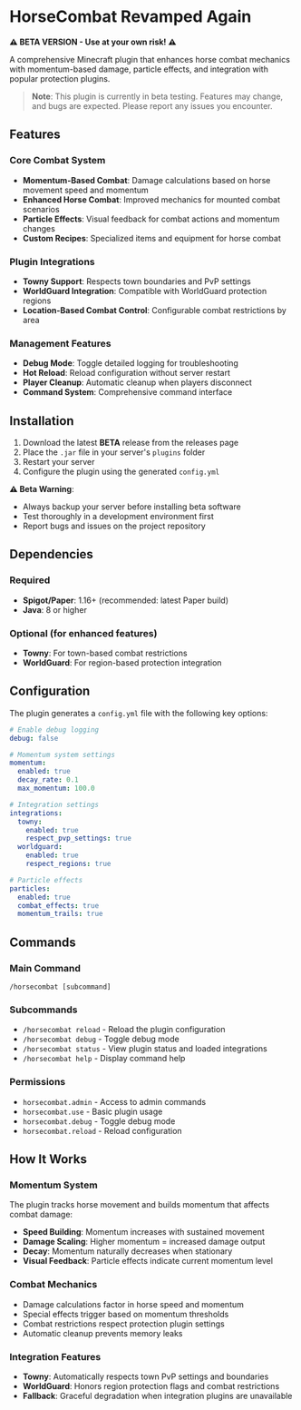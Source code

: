 # HorseCombat Revamped Again

**⚠️ BETA VERSION - Use at your own risk! ⚠️**

A comprehensive Minecraft plugin that enhances horse combat mechanics with momentum-based damage, particle effects, and integration with popular protection plugins.

> **Note**: This plugin is currently in beta testing. Features may change, and bugs are expected. Please report any issues you encounter.

## Features

### Core Combat System
- **Momentum-Based Combat**: Damage calculations based on horse movement speed and momentum
- **Enhanced Horse Combat**: Improved mechanics for mounted combat scenarios
- **Particle Effects**: Visual feedback for combat actions and momentum changes
- **Custom Recipes**: Specialized items and equipment for horse combat

### Plugin Integrations
- **Towny Support**: Respects town boundaries and PvP settings
- **WorldGuard Integration**: Compatible with WorldGuard protection regions
- **Location-Based Combat Control**: Configurable combat restrictions by area

### Management Features
- **Debug Mode**: Toggle detailed logging for troubleshooting
- **Hot Reload**: Reload configuration without server restart
- **Player Cleanup**: Automatic cleanup when players disconnect
- **Command System**: Comprehensive command interface

## Installation

1. Download the latest **BETA** release from the releases page
2. Place the `.jar` file in your server's `plugins` folder
3. Restart your server
4. Configure the plugin using the generated `config.yml`

**⚠️ Beta Warning**: 
- Always backup your server before installing beta software
- Test thoroughly in a development environment first
- Report bugs and issues on the project repository

## Dependencies

### Required
- **Spigot/Paper**: 1.16+ (recommended: latest Paper build)
- **Java**: 8 or higher

### Optional (for enhanced features)
- **Towny**: For town-based combat restrictions
- **WorldGuard**: For region-based protection integration

## Configuration

The plugin generates a `config.yml` file with the following key options:

```yaml
# Enable debug logging
debug: false

# Momentum system settings
momentum:
  enabled: true
  decay_rate: 0.1
  max_momentum: 100.0

# Integration settings
integrations:
  towny:
    enabled: true
    respect_pvp_settings: true
  worldguard:
    enabled: true
    respect_regions: true

# Particle effects
particles:
  enabled: true
  combat_effects: true
  momentum_trails: true
```

## Commands

### Main Command
```
/horsecombat [subcommand]
```

### Subcommands
- `/horsecombat reload` - Reload the plugin configuration
- `/horsecombat debug` - Toggle debug mode
- `/horsecombat status` - View plugin status and loaded integrations
- `/horsecombat help` - Display command help

### Permissions
- `horsecombat.admin` - Access to admin commands
- `horsecombat.use` - Basic plugin usage
- `horsecombat.debug` - Toggle debug mode
- `horsecombat.reload` - Reload configuration

## How It Works

### Momentum System
The plugin tracks horse movement and builds momentum that affects combat damage:
- **Speed Building**: Momentum increases with sustained movement
- **Damage Scaling**: Higher momentum = increased damage output
- **Decay**: Momentum naturally decreases when stationary
- **Visual Feedback**: Particle effects indicate current momentum level

### Combat Mechanics
- Damage calculations factor in horse speed and momentum
- Special effects trigger based on momentum thresholds
- Combat restrictions respect protection plugin settings
- Automatic cleanup prevents memory leaks

### Integration Features
- **Towny**: Automatically respects town PvP settings and boundaries
- **WorldGuard**: Honors region protection flags and combat restrictions
- **Fallback**: Graceful degradation when integration plugins are unavailable
